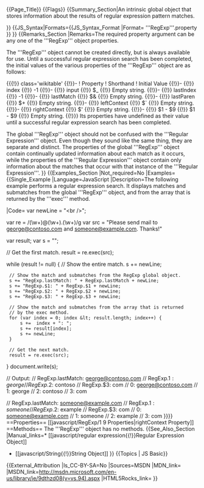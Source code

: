 {{Page_Title}}
{{Flags}}
{{Summary_Section|An intrinsic global object that stores information about the results of regular expression pattern matches.

}}
{{JS_Syntax|Formats={{JS_Syntax_Format
|Format= '''RegExp'''.property }}
}}
{{Remarks_Section
|Remarks=The required property argument can be any one of the '''RegExp''' object properties.

The '''RegExp''' object cannot be created directly, but is always available for use. Until a successful regular expression search has been completed, the initial values of the various properties of the '''RegExp''' object are as follows:

{{{!}} class='wikitable'
{{!}}-
! Property
! Shorthand
! Initial Value
{{!}}-
{{!}} index
{{!}} -1
{{!}}-
{{!}} input
{{!}} $_
{{!}} Empty string.
{{!}}-
{{!}} lastIndex
{{!}} -1
{{!}}-
{{!}} lastMatch
{{!}} $&amp;
{{!}} Empty string.
{{!}}-
{{!}} lastParen
{{!}} $+
{{!}} Empty string.
{{!}}-
{{!}} leftContext
{{!}} $`
{{!}} Empty string.
{{!}}-
{{!}} rightContext
{{!}} $'
{{!}} Empty string.
{{!}}-
{{!}} $1 - $9
{{!}} $1 - $9
{{!}} Empty string.
{{!}}} 
Its properties have undefined as their value until a successful regular expression search has been completed.

The global '''RegExp''' object should not be confused with the '''Regular Expression''' object. Even though they sound like the same thing, they are separate and distinct. The properties of the global '''RegExp''' object contain continually updated information about each match as it occurs, while the properties of the '''Regular Expression''' object contain only information about the matches that occur with that instance of the '''Regular Expression'''.
}}
{{Examples_Section
|Not_required=No
|Examples={{Single_Example
|Language=JavaScript
|Description=The following example performs a regular expression search. It displays matches and submatches from the global '''RegExp''' object, and from the array that is returned by the '''exec''' method.

|Code= var newLine = "&lt;br /&gt;";
 
 var re = /(\w+)@(\w+)\.(\w+)/g
 var src = "Please send mail to george@contoso.com and someone@example.com. Thanks!"
 
 var result;
 var s = "";
 
 // Get the first match.
 result = re.exec(src);
 
 while (result != null) {
     // Show the entire match.
     s += newLine;
 
     // Show the match and submatches from the RegExp global object.
     s += "RegExp.lastMatch: " + RegExp.lastMatch + newLine;
     s += "RegExp.$1: " + RegExp.$1 + newLine;
     s += "RegExp.$2: " + RegExp.$2 + newLine;
     s += "RegExp.$3: " + RegExp.$3 + newLine;
 
     // Show the match and submatches from the array that is returned
     // by the exec method.
     for (var index = 0; index &lt; result.length; index++) {
         s +=  index + ": ";
         s += result[index];
         s += newLine;
     }
 
     // Get the next match.
     result = re.exec(src);
 }
 document.write(s);
 
 // Output:
 //  RegExp.lastMatch: george@contoso.com
 //  RegExp.$1: george
 //  RegExp.$2: contoso
 //  RegExp.$3: com
 //  0: george@contoso.com
 //  1: george
 //  2: contoso
 //  3: com
 
 //  RegExp.lastMatch: someone@example.com
 //  RegExp.$1: someone
 //  RegExp.$2: example
 //  RegExp.$3: com
 //  0: someone@example.com
 //  1: someone
 //  2: example
 //  3: com
}}}}
==Properties==
[[javascript/RegExp/1 9 Properties|rightContext Property]]
==Methods==
The '''RegExp''' object has no methods.
{{See_Also_Section
|Manual_links=* [[javascript/regular expression{{!}}Regular Expression Object]]
* [[javascript/String{{!}}String Object]]
}}
{{Topics | JS Basic}}

{{External_Attribution
|Is_CC-BY-SA=No
|Sources=MSDN
|MDN_link=
|MSDN_link=http://msdn.microsoft.com/en-us/library/ie/9dthzd08(v=vs.94).aspx
|HTML5Rocks_link=
}}